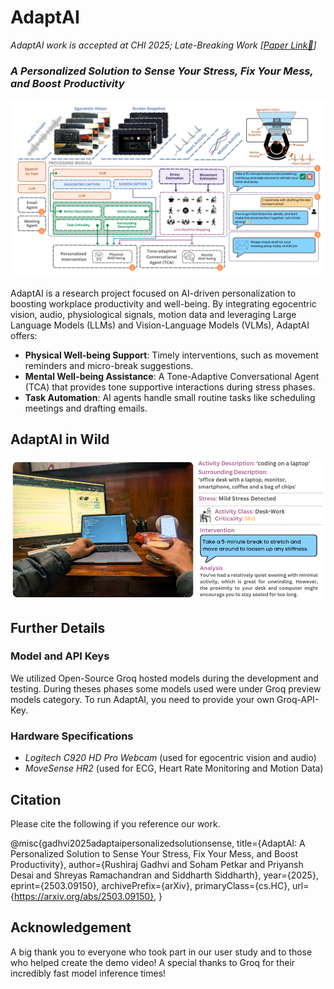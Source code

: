 # AdaptAI

_AdaptAI work is accepted at CHI 2025; Late-Breaking Work [[Paper Link🔗](https://programs.sigchi.org/chi/2025/program/content/194447)]_

### **_A Personalized Solution to Sense Your Stress, Fix Your Mess, and Boost Productivity_**

![](./assets/adaptai-arch.png)

AdaptAI is a research project focused on AI-driven personalization to boosting workplace productivity and well-being. By integrating egocentric vision, audio, physiological signals, motion data and leveraging Large Language Models (LLMs) and Vision-Language Models (VLMs), AdaptAI offers:

- **Physical Well-being Support**: Timely interventions, such as movement reminders and micro-break suggestions.
- **Mental Well-being Assistance**: A Tone-Adaptive Conversational Agent (TCA) that provides tone supportive interactions during stress phases.
- **Task Automation**: AI agents handle small routine tasks like scheduling meetings and drafting emails.

## AdaptAI in Wild

<p align="center">
  <img src="./assets/adaptai-inwild.png" alt="AdaptAI example in wild" width="600"/>
</p>

## Further Details

### Model and API Keys

We utilized Open-Source Groq hosted models during the development and testing. During theses phases some models used were under Groq preview models category. To run AdaptAI, you need to provide your own Groq-API-Key.

### Hardware Specifications

- _Logitech C920 HD Pro Webcam_ (used for egocentric vision and audio)
- _MoveSense HR2_ (used for ECG, Heart Rate Monitoring and Motion Data)

## Citation

Please cite the following if you reference our work.


@misc{gadhvi2025adaptaipersonalizedsolutionsense,
      title={AdaptAI: A Personalized Solution to Sense Your Stress, Fix Your Mess, and Boost Productivity}, 
      author={Rushiraj Gadhvi and Soham Petkar and Priyansh Desai and Shreyas Ramachandran and Siddharth Siddharth},
      year={2025},
      eprint={2503.09150},
      archivePrefix={arXiv},
      primaryClass={cs.HC},
      url={https://arxiv.org/abs/2503.09150}, 
}


## Acknowledgement

A big thank you to everyone who took part in our user study and to those who helped create the demo video! A special thanks to Groq for their incredibly fast model inference times!
